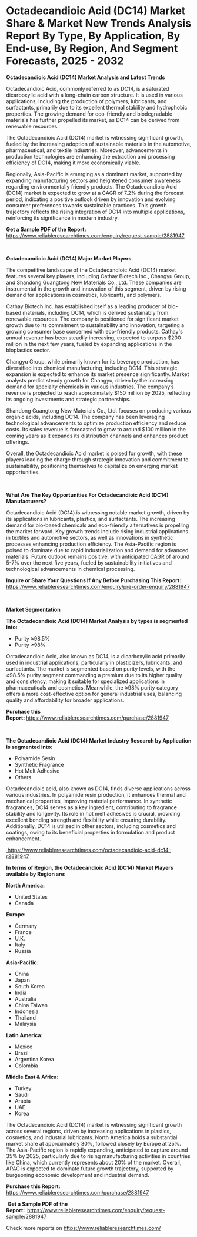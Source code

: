 <p><h1>Octadecandioic Acid (DC14) Market Share & Market New Trends Analysis Report By Type, By Application, By End-use, By Region, And Segment Forecasts, 2025 - 2032</h1></p><p><strong>Octadecandioic Acid (DC14) Market Analysis and Latest Trends</strong></p>
<p><p>Octadecandioic Acid, commonly referred to as DC14, is a saturated dicarboxylic acid with a long-chain carbon structure. It is used in various applications, including the production of polymers, lubricants, and surfactants, primarily due to its excellent thermal stability and hydrophobic properties. The growing demand for eco-friendly and biodegradable materials has further propelled its market, as DC14 can be derived from renewable resources.</p><p>The Octadecandioic Acid (DC14) market is witnessing significant growth, fueled by the increasing adoption of sustainable materials in the automotive, pharmaceutical, and textile industries. Moreover, advancements in production technologies are enhancing the extraction and processing efficiency of DC14, making it more economically viable. </p><p>Regionally, Asia-Pacific is emerging as a dominant market, supported by expanding manufacturing sectors and heightened consumer awareness regarding environmentally friendly products. The Octadecandioic Acid (DC14) market is expected to grow at a CAGR of 7.2% during the forecast period, indicating a positive outlook driven by innovation and evolving consumer preferences towards sustainable practices. This growth trajectory reflects the rising integration of DC14 into multiple applications, reinforcing its significance in modern industry.</p></p>
<p><strong>Get a Sample PDF of the Report:&nbsp;</strong> <a href="https://www.reliableresearchtimes.com/enquiry/request-sample/2881947?utm_campaign=3036&utm_medium=2&utm_source=Github&utm_content=ia&utm_term=12032025&utm_id=octadecandioic-acid-dc14">https://www.reliableresearchtimes.com/enquiry/request-sample/2881947</a></p>
<p>&nbsp;</p>
<p><strong>Octadecandioic Acid (DC14) Major Market Players</strong></p>
<p><p>The competitive landscape of the Octadecandioic Acid (DC14) market features several key players, including Cathay Biotech Inc., Changyu Group, and Shandong Guangtong New Materials Co., Ltd. These companies are instrumental in the growth and innovation of this segment, driven by rising demand for applications in cosmetics, lubricants, and polymers.</p><p>Cathay Biotech Inc. has established itself as a leading producer of bio-based materials, including DC14, which is derived sustainably from renewable resources. The company is positioned for significant market growth due to its commitment to sustainability and innovation, targeting a growing consumer base concerned with eco-friendly products. Cathay's annual revenue has been steadily increasing, expected to surpass $200 million in the next few years, fueled by expanding applications in the bioplastics sector.</p><p>Changyu Group, while primarily known for its beverage production, has diversified into chemical manufacturing, including DC14. This strategic expansion is expected to enhance its market presence significantly. Market analysts predict steady growth for Changyu, driven by the increasing demand for specialty chemicals in various industries. The company’s revenue is projected to reach approximately $150 million by 2025, reflecting its ongoing investments and strategic partnerships.</p><p>Shandong Guangtong New Materials Co., Ltd. focuses on producing various organic acids, including DC14. The company has been leveraging technological advancements to optimize production efficiency and reduce costs. Its sales revenue is forecasted to grow to around $100 million in the coming years as it expands its distribution channels and enhances product offerings.</p><p>Overall, the Octadecandioic Acid market is poised for growth, with these players leading the charge through strategic innovation and commitment to sustainability, positioning themselves to capitalize on emerging market opportunities.</p></p>
<p>&nbsp;</p>
<p><strong>What Are The Key Opportunities For Octadecandioic Acid (DC14) Manufacturers?</strong></p>
<p><p>Octadecandioic Acid (DC14) is witnessing notable market growth, driven by its applications in lubricants, plastics, and surfactants. The increasing demand for bio-based chemicals and eco-friendly alternatives is propelling the market forward. Key growth trends include rising industrial applications in textiles and automotive sectors, as well as innovations in synthetic processes enhancing production efficiency. The Asia-Pacific region is poised to dominate due to rapid industrialization and demand for advanced materials. Future outlook remains positive, with anticipated CAGR of around 5-7% over the next five years, fueled by sustainability initiatives and technological advancements in chemical processing.</p></p>
<p><strong>Inquire or Share Your Questions If Any Before Purchasing This Report:</strong> <a href="https://www.reliableresearchtimes.com/enquiry/pre-order-enquiry/2881947?utm_campaign=3036&utm_medium=2&utm_source=Github&utm_content=ia&utm_term=12032025&utm_id=octadecandioic-acid-dc14">https://www.reliableresearchtimes.com/enquiry/pre-order-enquiry/2881947</a></p>
<p>&nbsp;</p>
<p><strong>Market Segmentation</strong></p>
<p><strong>The Octadecandioic Acid (DC14) Market Analysis by types is segmented into:</strong></p>
<p><ul><li>Purity ≥98.5%</li><li>Purity ≥98%</li></ul></p>
<p><p>Octadecandioic Acid, also known as DC14, is a dicarboxylic acid primarily used in industrial applications, particularly in plasticizers, lubricants, and surfactants. The market is segmented based on purity levels, with the ≥98.5% purity segment commanding a premium due to its higher quality and consistency, making it suitable for specialized applications in pharmaceuticals and cosmetics. Meanwhile, the ≥98% purity category offers a more cost-effective option for general industrial uses, balancing quality and affordability for broader applications.</p></p>
<p><strong>Purchase this Report:&nbsp;</strong><a href="https://www.reliableresearchtimes.com/purchase/2881947?utm_campaign=3036&utm_medium=2&utm_source=Github&utm_content=ia&utm_term=12032025&utm_id=octadecandioic-acid-dc14">https://www.reliableresearchtimes.com/purchase/2881947</a></p>
<p>&nbsp;</p>
<p><strong>The Octadecandioic Acid (DC14) Market Industry Research by Application is segmented into:</strong></p>
<p><ul><li>Polyamide Sesin</li><li>Synthetic Fragrance</li><li>Hot Melt Adhesive</li><li>Others</li></ul></p>
<p><p>Octadecandioic acid, also known as DC14, finds diverse applications across various industries. In polyamide resin production, it enhances thermal and mechanical properties, improving material performance. In synthetic fragrances, DC14 serves as a key ingredient, contributing to fragrance stability and longevity. Its role in hot melt adhesives is crucial, providing excellent bonding strength and flexibility while ensuring durability. Additionally, DC14 is utilized in other sectors, including cosmetics and coatings, owing to its beneficial properties in formulation and product enhancement.</p></p>
<p><a href="https://www.reliableresearchtimes.com/octadecandioic-acid-dc14-r2881947?utm_campaign=3036&utm_medium=2&utm_source=Github&utm_content=ia&utm_term=12032025&utm_id=octadecandioic-acid-dc14">&nbsp;https://www.reliableresearchtimes.com/octadecandioic-acid-dc14-r2881947</a></p>
<p><strong>In terms of Region, the Octadecandioic Acid (DC14) Market Players available by Region are:</strong></p>
<p>
    <p> <strong> North America: </strong>
        <ul>
            <li>United States</li>
            <li>Canada</li>
        </ul>
        </p> 
    <p> <strong> Europe: </strong>
        <ul>
            <li>Germany</li>
            <li>France</li>
            <li>U.K.</li>
            <li>Italy</li>
            <li>Russia</li>
        </ul>
        </p> 
    <p> <strong> Asia-Pacific: </strong>
        <ul>
            <li>China</li>
            <li>Japan</li>
            <li>South Korea</li>
            <li>India</li>
            <li>Australia</li>
            <li>China Taiwan</li>
            <li>Indonesia</li>
            <li>Thailand</li>
            <li>Malaysia</li>
        </ul>
        </p> 
    <p> <strong> Latin America: </strong>
        <ul>
            <li>Mexico</li>
            <li>Brazil</li>
            <li>Argentina Korea</li>
            <li>Colombia</li>
        </ul>
        </p> 
    <p> <strong> Middle East & Africa: </strong>
        <ul>
            <li>Turkey</li>
            <li>Saudi</li>
            <li>Arabia</li>
            <li>UAE</li>
            <li>Korea</li>
        </ul>
    </p>
    </p>
<p><p>The Octadecandioic Acid (DC14) market is witnessing significant growth across several regions, driven by increasing applications in plastics, cosmetics, and industrial lubricants. North America holds a substantial market share at approximately 30%, followed closely by Europe at 25%. The Asia-Pacific region is rapidly expanding, anticipated to capture around 35% by 2025, particularly due to rising manufacturing activities in countries like China, which currently represents about 20% of the market. Overall, APAC is expected to dominate future growth trajectory, supported by burgeoning economic development and industrial demand.</p></p>
<p><strong>Purchase this Report: </strong><a href="https://www.reliableresearchtimes.com/purchase/2881947?utm_campaign=3036&utm_medium=2&utm_source=Github&utm_content=ia&utm_term=12032025&utm_id=octadecandioic-acid-dc14">https://www.reliableresearchtimes.com/purchase/2881947</a></p>
<p>&nbsp;<strong>Get a Sample PDF of the Report:&nbsp;&nbsp;</strong><a href="https://www.reliableresearchtimes.com/enquiry/request-sample/2881947?utm_campaign=3036&utm_medium=2&utm_source=Github&utm_content=ia&utm_term=12032025&utm_id=octadecandioic-acid-dc14">https://www.reliableresearchtimes.com/enquiry/request-sample/2881947</a></p>
<p><strong></strong></p>
<p>Check more reports on <a href="https://www.reliableresearchtimes.com/?utm_campaign=3036&utm_medium=2&utm_source=Github&utm_content=ia&utm_term=12032025&utm_id=octadecandioic-acid-dc14">https://www.reliableresearchtimes.com/</a></p>